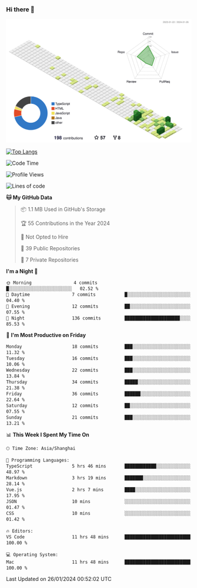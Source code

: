 ### Hi there 👋

![](./profile-3d-contrib/profile-green-animate.svg)

 

[![Top Langs](https://github-readme-stats.vercel.app/api/top-langs/?username=tonyljx)](https://github.com/anuraghazra/github-readme-stats)


 

<!--START_SECTION:waka-->
![Code Time](http://img.shields.io/badge/Code%20Time-124%20hrs%2049%20mins-blue)

![Profile Views](http://img.shields.io/badge/Profile%20Views-30-blue)

![Lines of code](https://img.shields.io/badge/From%20Hello%20World%20I%27ve%20Written-248.7%20thousand%20lines%20of%20code-blue)

**🐱 My GitHub Data** 

> 📦 1.1 MB Used in GitHub's Storage 
 > 
> 🏆 55 Contributions in the Year 2024
 > 
> 🚫 Not Opted to Hire
 > 
> 📜 39 Public Repositories 
 > 
> 🔑 7 Private Repositories 
 > 
**I'm a Night 🦉** 

```text
🌞 Morning                4 commits           █░░░░░░░░░░░░░░░░░░░░░░░░   02.52 % 
🌆 Daytime                7 commits           █░░░░░░░░░░░░░░░░░░░░░░░░   04.40 % 
🌃 Evening                12 commits          ██░░░░░░░░░░░░░░░░░░░░░░░   07.55 % 
🌙 Night                  136 commits         █████████████████████░░░░   85.53 % 
```
📅 **I'm Most Productive on Friday** 

```text
Monday                   18 commits          ███░░░░░░░░░░░░░░░░░░░░░░   11.32 % 
Tuesday                  16 commits          ███░░░░░░░░░░░░░░░░░░░░░░   10.06 % 
Wednesday                22 commits          ███░░░░░░░░░░░░░░░░░░░░░░   13.84 % 
Thursday                 34 commits          █████░░░░░░░░░░░░░░░░░░░░   21.38 % 
Friday                   36 commits          ██████░░░░░░░░░░░░░░░░░░░   22.64 % 
Saturday                 12 commits          ██░░░░░░░░░░░░░░░░░░░░░░░   07.55 % 
Sunday                   21 commits          ███░░░░░░░░░░░░░░░░░░░░░░   13.21 % 
```


📊 **This Week I Spent My Time On** 

```text
🕑︎ Time Zone: Asia/Shanghai

💬 Programming Languages: 
TypeScript               5 hrs 46 mins       ████████████░░░░░░░░░░░░░   48.97 % 
Markdown                 3 hrs 19 mins       ███████░░░░░░░░░░░░░░░░░░   28.14 % 
Vue.js                   2 hrs 7 mins        ████░░░░░░░░░░░░░░░░░░░░░   17.95 % 
JSON                     10 mins             ░░░░░░░░░░░░░░░░░░░░░░░░░   01.47 % 
CSS                      10 mins             ░░░░░░░░░░░░░░░░░░░░░░░░░   01.42 % 

🔥 Editors: 
VS Code                  11 hrs 48 mins      █████████████████████████   100.00 % 

💻 Operating System: 
Mac                      11 hrs 48 mins      █████████████████████████   100.00 % 
```


 Last Updated on 26/01/2024 00:52:02 UTC
<!--END_SECTION:waka-->
